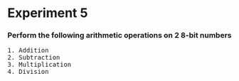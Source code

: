 # Experiment 5
### Perform the following arithmetic operations on 2 8-bit numbers
<pre>
1. Addition
2. Subtraction
3. Multiplication
4. Division
</pre>
